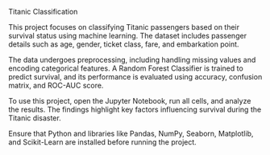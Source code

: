 Titanic Classification

This project focuses on classifying Titanic passengers based on their survival status using machine learning. The dataset includes passenger details such as age, gender, ticket class, fare, and embarkation point.

The data undergoes preprocessing, including handling missing values and encoding categorical features. A Random Forest Classifier is trained to predict survival, and its performance is evaluated using accuracy, confusion matrix, and ROC-AUC score.

To use this project, open the Jupyter Notebook, run all cells, and analyze the results. The findings highlight key factors influencing survival during the Titanic disaster.

Ensure that Python and libraries like Pandas, NumPy, Seaborn, Matplotlib, and Scikit-Learn are installed before running the project.
